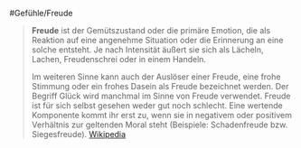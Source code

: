 #Gefühle/Freude
> **Freude** ist der Gemütszustand oder die primäre Emotion, die als Reaktion auf eine angenehme Situation oder die Erinnerung an eine solche entsteht. Je nach Intensität äußert sie sich als Lächeln, Lachen, Freudenschrei oder in einem Handeln.
>
> Im weiteren Sinne kann auch der Auslöser einer Freude, eine frohe Stimmung oder ein frohes Dasein als Freude bezeichnet werden. Der Begriff Glück wird manchmal im Sinne von Freude verwendet.
> Freude ist für sich selbst gesehen weder gut noch schlecht. Eine wertende Komponente kommt ihr erst zu, wenn sie in negativem oder positivem Verhältnis zur geltenden Moral steht (Beispiele: Schadenfreude bzw. Siegesfreude).
> [Wikipedia](https://de.wikipedia.org/wiki/Freude)
